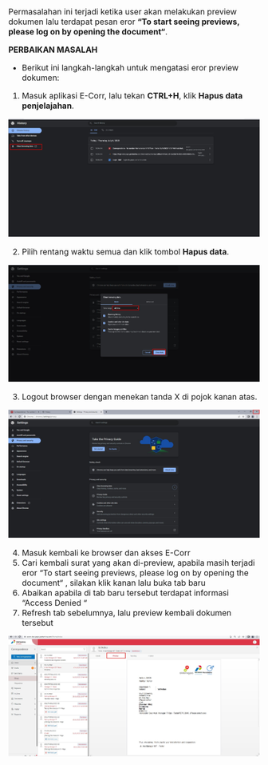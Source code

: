 <font size="3">


Permasalahan ini terjadi ketika user akan melakukan preview dokumen lalu terdapat
pesan eror **“To start seeing previews, please log on by opening the document“**.

**PERBAIKAN MASALAH**

- Berikut ini langkah-langkah untuk mengatasi eror preview dokumen:

1.	Masuk aplikasi E-Corr, lalu tekan **CTRL+H**, klik **Hapus data penjelajahan**.

![gambar](FAQ/FQ14.jpg)

2.	Pilih rentang waktu semua dan klik tombol **Hapus data**.

![gambar](FAQ/FQ15.jpg)

3.	Logout browser dengan menekan tanda X di pojok kanan atas.

![gambar](FAQ/FQ16.jpg)

4.	Masuk kembali ke browser dan akses E-Corr
5.	Cari kembali surat yang akan di-preview, apabila masih terjadi eror “To start seeing previews, please log on by opening the document“ , silakan klik kanan lalu buka tab baru
6.	Abaikan apabila di tab baru tersebut terdapat informasi “Access Denied “
7.	Refresh tab sebelumnya, lalu preview kembali dokumen tersebut
    
![gambar](FAQ/FQ17.jpg)